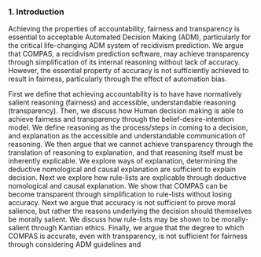 ### 1. Introduction
Achieving the properties of accountability, fairness and transparency is essential to acceptable Automated Decision Making (ADM), particularly for the critical life-changing ADM system of recidivism prediction. We argue that COMPAS, a recidivism prediction software, may achieve transparency through simplification of its internal reasoning without lack of accuracy. However, the essential property of accuracy is not sufficiently achieved to result in fairness, particularly through the effect of automation bias.

First we define that achieving accountability is to have have normatively salient reasoning (fairness) and accessible, understandable reasoning (transparency). Then, we discuss how Human decision making is able to achieve fairness and transparency through the belief-desire-intention model. We define reasoning as the process/steps in coming to a decision, and explanation as the accessible and understandable communication of reasoning. We then argue that we cannot achieve transparency through the translation of reasoning to explanation, and that reasoning itself must be inherently explicable. We explore ways of explanation, determining the deductive nomological and causal explanation are sufficient to explain decision. Next we explore how rule-lists are explicable through deductive nomological and causal explanation. We show that COMPAS can be become transparent through simplification to rule-lists without losing accuracy. Next we argue that accuracy is not sufficient to prove moral salience, but rather the reasons underlying the decision should themselves be morally salient. We discuss how rule-lists may be shown to be morally-salient through Kantian ethics. Finally, we argue that the degree to which COMPAS is accurate, even with transparency, is not sufficient for fairness through considering ADM guidelines and 